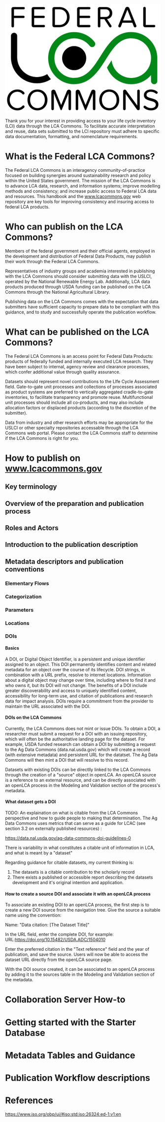 ![](./media/image1.jpg)


Thank you for your interest in providing access to your life cycle inventory (LCI) data through the LCA Commons. To facilitate accurate interpretation and reuse, data sets submitted to the LCI repository must adhere to specific data documentation, formatting, and nomenclature requirements.
# What is the Federal LCA Commons?
The Federal LCA Commons is an interagency community-of-practice focused on building synergies around sustainability research and policy within the United States government. The mission of the LCA Commons is to advance LCA data, research, and information systems; improve modelling methods and consistency; and increase public access to Federal LCA data and resources.  This handbook and the www.lcacommons.gov web repository are key tools for improving consistency and insuring access to federal LCA products.
# Who can publish on the LCA Commons?
Members of the federal government and their official agents, employed in the development and distribution of Federal Data Products, may publish their work through the Federal LCA Commons.

Representatives of industry groups and academia interested in publishing with the LCA Commons should consider submitting data with the USLCI, operated by the National Renewable Energy Lab. Additionally, LCA data products produced through USDA funding can be published on the LCA Commons through the National Agricultural Library.

Publishing data on the LCA Commons comes with the expectation that data submitters have sufficient capacity to prepare data to be compliant with this guidance, and to study and successfully operate the publication workflow.  
# What can be published on the LCA Commons?
The Federal LCA Commons is an access point for Federal Data Products: products of federally funded and internally executed LCA research. They have been subject to internal, agency review and clearance processes, which confer additional value through quality assurance.

Datasets should represent novel contributions to the LIfe Cycle Assessment field.  Gate-to-gate unit processes and collections of processes associated as product systems are preferred to vertically aggregated cradle-to-gate inventories, to facilitate transparency and promote reuse.   Multifunctional unit processes should include all co-products, and may also include allocation factors or displaced products (according to the discretion of the submitter). 

Data from industry and other research efforts may be appropriate for the USLCI or other specialty repositories accessable through the LCA Commons web portal.  Please contact the LCA Commons staff to determine if the LCA Commons is right for you.
# How to publish on www.lcacommons.gov
## Key terminology
## Overview of the preparation and publication process
## Roles and Actors
## Introduction to the publication description
## Metadata descriptors and publication conventions
### Elementary Flows
### Categorization
### Parameters
### Locations
### DOIs
#### Basics
A DOI, or Digital Object Identifier, is a persistent and unique identifier assigned to an object. This DOI permanently identifies content and related metadata for an object over the course of its lifecycle. DOI strings, in combination with a URL prefix, resolve to internet locations. Information about a digital object may change over time, including where to find it and who owns it, but its DOI will not change. The benefits of a DOI include greater discoverability and access to uniquely identified content, accessibility for long-term use, and citation of publications and research data for impact analysis.
DOIs require a commitment from the provider to maintain the URL associated with the DOI.
#### DOIs on the LCA Commons
Currently, the LCA Commons does not mint or issue DOIs.  To obtain a DOI, a researcher must submit a request for a DOI with an issuing repository, which will often be the authoritative landing page for the dataset.  For example, USDA funded research can obtain a DOI by submitting a request to the Ag Data Commons (data.nal.usda.gov) which will create a record (with extensive metadata) and persistent URL for the datatset.  The Ag Data Commons will then mint a DOI that will resolve to this record.  

Datasets with existing DOIs can be directlly linked to the LCA Commons through the creation of a "source" object in openLCA.  An openLCA source is a reference to an external resource, and can be directly associated with an openLCA process in the Modeling and Validation section of the process's metadata. 

#### What dataset gets a DOI
TODO: An explaination on what is citable from the LCA Commons perspective and how to guide people to making that determination.  The Ag Data Commons uses metrics that can serve as a guide for LCAC (see section 3.2 on externally published resources) :

https://data.nal.usda.gov/ag-data-commons-doi-guidelines-0

There is variability in what constitutes a citable unit of information in LCA, and what is meant by a "dataset"

Regarding guidance for citable datasets, my current thinking is:

1. The datasets is a citable contribution to the scholarly record
2. There exists a published or accessible report describing the datasets development and it's original intention and application.



#### How to create a source DOI and associate it with an openLCA process
To associate an existing DOI to an openLCA process, the first step is to create a new DOI source from the navigation tree.  Give the source a suitable name using the convention:

Name: "Data citation: [The Dataset Title]"

In the URL field, enter the complete DOI, for example:
URL:https://doi.org/10.15482/USDA.ADC/1504010

Enter the preferred citation in the "Text reference" field and the year of publication, and save the source.  Users will now be able to access the dataset URL directly from the openLCA source page.

With the DOI source created, it can be associated to an openLCA process by adding it to the sources table in the Modeling and Validation section of the metadata.


# Collaboration Server How-to
# Getting started with the Starter Database
# Metadata Tables and Guidance
# Publication Workflow descriptions
# References
https://www.iso.org/obp/ui/#iso:std:iso:26324:ed-1:v1:en
